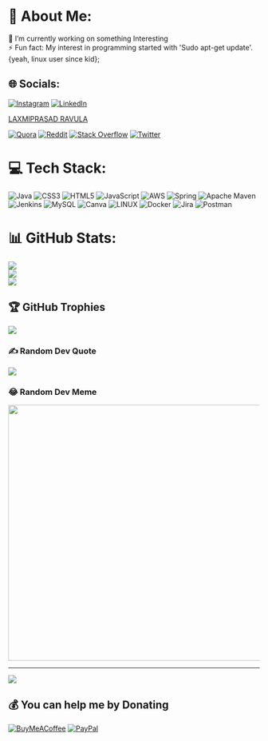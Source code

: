 # 💫 About Me:
🔭 I’m currently working on something Interesting<br>⚡ Fun fact: My interest in programming started with 'Sudo apt-get update'.<br>{yeah, linux user since kid};


## 🌐 Socials:
[![Instagram](https://img.shields.io/badge/Instagram-%23E4405F.svg?logo=Instagram&logoColor=white)](https://instagram.com/mozorojo) [![LinkedIn](https://img.shields.io/badge/LinkedIn-%230077B5.svg?logo=linkedin&logoColor=white)](https://linkedin.com/in/fullstackdevo) <div class="badge-base LI-profile-badge" data-locale="en_US" data-size="large" data-theme="dark" data-type="HORIZONTAL" data-vanity="fullstackdevo" data-version="v1"><a class="badge-base__link LI-simple-link" href="https://in.linkedin.com/in/fullstackdevo?trk=profile-badge">LAXMIPRASAD RAVULA</a></div>
              

[![Quora](https://img.shields.io/badge/Quora-%23B92B27.svg?logo=Quora&logoColor=white)](https://quora.com/profile/Lucky-Ravula) [![Reddit](https://img.shields.io/badge/Reddit-%23FF4500.svg?logo=Reddit&logoColor=white)](https://reddit.com/user/mozorojo) [![Stack Overflow](https://img.shields.io/badge/-Stackoverflow-FE7A16?logo=stack-overflow&logoColor=white)](https://stackoverflow.com/users/mozorojo) [![Twitter](https://img.shields.io/badge/Twitter-%231DA1F2.svg?logo=Twitter&logoColor=white)](https://twitter.com/Luckyr07) 

# 💻 Tech Stack:
![Java](https://img.shields.io/badge/java-%23ED8B00.svg?style=flat&logo=java&logoColor=white) ![CSS3](https://img.shields.io/badge/css3-%231572B6.svg?style=flat&logo=css3&logoColor=white) ![HTML5](https://img.shields.io/badge/html5-%23E34F26.svg?style=flat&logo=html5&logoColor=white) ![JavaScript](https://img.shields.io/badge/javascript-%23323330.svg?style=flat&logo=javascript&logoColor=%23F7DF1E)  ![AWS](https://img.shields.io/badge/AWS-%23FF9900.svg?style=flat&logo=amazon-aws&logoColor=white)  ![Spring](https://img.shields.io/badge/spring-%236DB33F.svg?style=flat&logo=spring&logoColor=white) ![Apache Maven](https://img.shields.io/badge/Apache%20Maven-C71A36?style=flat&logo=Apache%20Maven&logoColor=white) ![Jenkins](https://img.shields.io/badge/jenkins-%232C5263.svg?style=flat&logo=jenkins&logoColor=white)  ![MySQL](https://img.shields.io/badge/mysql-%2300f.svg?style=flat&logo=mysql&logoColor=white) ![Canva](https://img.shields.io/badge/Canva-%2300C4CC.svg?style=flat&logo=Canva&logoColor=white) 	 ![LINUX](https://img.shields.io/badge/Linux-FCC624?style=flat&logo=linux&logoColor=black) ![Docker](https://img.shields.io/badge/docker-%230db7ed.svg?style=flat&logo=docker&logoColor=white) ![Jira](https://img.shields.io/badge/jira-%230A0FFF.svg?style=flat&logo=jira&logoColor=white) ![Postman](https://img.shields.io/badge/Postman-FF6C37?style=flat&logo=postman&logoColor=white)
# 📊 GitHub Stats:
![](https://github-readme-stats.vercel.app/api?username=mozorojo&theme=swift&hide_border=false&include_all_commits=false&count_private=false)<br/>
![](https://github-readme-streak-stats.herokuapp.com/?user=mozorojo&theme=swift&hide_border=false)<br/>
![](https://github-readme-stats.vercel.app/api/top-langs/?username=mozorojo&theme=swift&hide_border=false&include_all_commits=false&count_private=false&layout=compact)

## 🏆 GitHub Trophies
![](https://github-profile-trophy.vercel.app/?username=mozorojo&theme=buddhism&no-frame=false&no-bg=true&margin-w=4)

### ✍️ Random Dev Quote
![](https://quotes-github-readme.vercel.app/api?type=horizontal&theme=dark)

### 😂 Random Dev Meme
<img src="https://random-memer.herokuapp.com/" width="512px"/>

---
[![](https://visitcount.itsvg.in/api?id=mozorojo&icon=0&color=0)](https://visitcount.itsvg.in)

  ## 💰 You can help me by Donating
  [![BuyMeACoffee](https://img.shields.io/badge/Buy%20Me%20a%20Coffee-ffdd00?style=for-the-badge&logo=buy-me-a-coffee&logoColor=black)](https://buymeacoffee.com/mozorojo) [![PayPal](https://img.shields.io/badge/PayPal-00457C?style=for-the-badge&logo=paypal&logoColor=white)](https://paypal.me/mozorojo) 

  
<!-- Proudly created with GPRM ( https://gprm.itsvg.in ) -->
